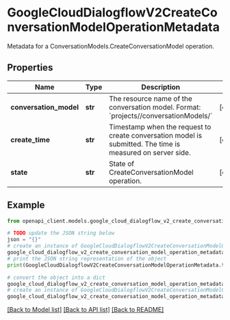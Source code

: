 # GoogleCloudDialogflowV2CreateConversationModelOperationMetadata

Metadata for a ConversationModels.CreateConversationModel operation.

## Properties

Name | Type | Description | Notes
------------ | ------------- | ------------- | -------------
**conversation_model** | **str** | The resource name of the conversation model. Format: &#x60;projects//conversationModels/&#x60; | [optional] 
**create_time** | **str** | Timestamp when the request to create conversation model is submitted. The time is measured on server side. | [optional] 
**state** | **str** | State of CreateConversationModel operation. | [optional] 

## Example

```python
from openapi_client.models.google_cloud_dialogflow_v2_create_conversation_model_operation_metadata import GoogleCloudDialogflowV2CreateConversationModelOperationMetadata

# TODO update the JSON string below
json = "{}"
# create an instance of GoogleCloudDialogflowV2CreateConversationModelOperationMetadata from a JSON string
google_cloud_dialogflow_v2_create_conversation_model_operation_metadata_instance = GoogleCloudDialogflowV2CreateConversationModelOperationMetadata.from_json(json)
# print the JSON string representation of the object
print(GoogleCloudDialogflowV2CreateConversationModelOperationMetadata.to_json())

# convert the object into a dict
google_cloud_dialogflow_v2_create_conversation_model_operation_metadata_dict = google_cloud_dialogflow_v2_create_conversation_model_operation_metadata_instance.to_dict()
# create an instance of GoogleCloudDialogflowV2CreateConversationModelOperationMetadata from a dict
google_cloud_dialogflow_v2_create_conversation_model_operation_metadata_from_dict = GoogleCloudDialogflowV2CreateConversationModelOperationMetadata.from_dict(google_cloud_dialogflow_v2_create_conversation_model_operation_metadata_dict)
```
[[Back to Model list]](../README.md#documentation-for-models) [[Back to API list]](../README.md#documentation-for-api-endpoints) [[Back to README]](../README.md)


